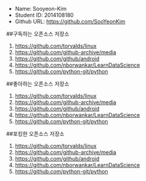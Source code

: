  * Name: Sooyeon-Kim
 * Student ID: 2014108180
 * Github URL: https://github.com/SooYeonKim
 
 ##구독하는 오픈소스 저장소
 
 1. https://github.com/torvalds/linux
 2. https://github.com/github-archive/media
 3. https://github.com/github/android
 4. https://github.com/nborwankar/LearnDataScience
 5. https://github.com/python-git/python
 
 ##좋아하는 오픈소스 저장소
 
 1. https://github.com/torvalds/linux
 2. https://github.com/github-archive/media
 3. https://github.com/github/android
 4. https://github.com/nborwankar/LearnDataScience
 5. https://github.com/python-git/python
 
 ##포킹한 오픈소스 저장소
 
 1. https://github.com/torvalds/linux
 2. https://github.com/github-archive/media
 3. https://github.com/github/android
 4. https://github.com/nborwankar/LearnDataScience
 5. https://github.com/python-git/python
